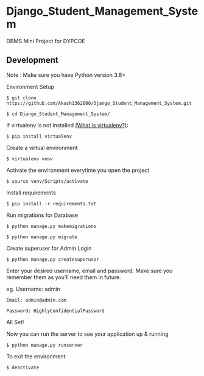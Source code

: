 # Django_Student_Management_System

DBMS Mini Project for DYPCOE

## Development
Note : Make sure you have Python version 3.8+

Environment Setup

`$ git clone https://github.com/Akash1362000/Django_Student_Management_System.git`

`$ cd Django_Student_Management_System/`

If virtualenv is not installed [(What is virtualenv?)](https://www.youtube.com/watch?v=N5vscPTWKOk&t=313s):

`$ pip install virtualenv`

Create a virtual environment

`$ virtualenv venv`

Activate the environment everytime you open the project

`$ source venv/Scripts/activate`

Install requirements

`$ pip install -r requirements.txt`

Run migrations for Database

`$ python manage.py makemigrations`

`$ python manage.py migrate`

Create superuser for Admin Login

`$ python manage.py createsuperuser`

Enter your desired username, email and password. Make sure you remember them as you'll need them in future.

eg. Username: admin

    Email: admin@admin.com
    
    Password: HighlyConfidentialPassword

All Set!

Now you can run the server to see your application up & running

`$ python manage.py runserver`

To exit the environment

`$ deactivate`


